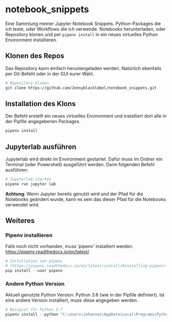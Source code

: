 # notebook_snippets
Eine Sammlung meiner Jupyter Notebook Snippets. Python-Packages die ich teste, oder Workflows die ich verwende. 
Notebooks herunterladen, oder Repository klonen und per `pipenv install` in ein neues virtuelles Python Environment installieren.

## Klonen des Repos
Das Repository kann einfach heruntergeladen werden. Natürlich ebenfalls per Git-Befehl oder in der GUI eurer Wahl.
```bash
# Repository Klonen
git clone https://github.com/Jonnyblacklabel/notebook_snippets.git
```

## Installation des Klons
Der Befehl erstellt ein neues virtuelles Environment und installiert dort alle in der Pipfile angegebenen Packages.
```python
pipenv install
```

## Jupyterlab ausführen
Jupyterlab wird direkt im Environment gestartet. Dafür muss im Ordner ein Terminal (oder Powershell) ausgeführt werden. Darin folgenden Befehl ausführen:
```python
# Jupyterlab starten
pipenv run jupyter lab
```
**Achtung**: Wenn Jupyter bereits genutzt wird und der Pfad für die Notebooks geändert wurde, kann es sein das dieser Pfad für die Notebooks verwendet wird. 


## Weiteres
### Pipenv installieren
Falls noch nicht vorhanden, muss 'pipenv' installiert werden. https://pipenv.readthedocs.io/en/latest/
```python
# Installation von pipenv 
# (https://pipenv.readthedocs.io/en/latest/install/#installing-pipenv)
pip install --user pipenv
```

### Andere Python Version
Aktuell genutzte Python Version: Python 3.6 (wie in der Pipfile definiert). 
Ist eine andere Version installiert, muss diese angegeben werden.
```python
# Beispiel für Python 3.7
pipenv install --python "C:\Users\Johannes\AppData\Local\Programs\Python\Python37-32\python.exe"
```